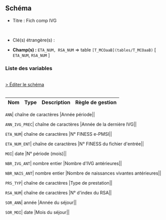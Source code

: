 ## Schéma


- Titre : Fich comp IVG
<br />



- Clé(s) étrangère(s) : <br />

- **Champ(s) :** `ETA_NUM, RSA_NUM`
  => table `[T_MCOaaB](tables/T_MCOaaB)` [ `ETA_NUM`, `RSA_NUM` ]<br />

 
### Liste des variables
<br />
<div>
    <a href="https://gitlab.com/healthdatahub/applications-du-hdh/schema-snds/-/tree/master/schemas/PMSI MCO/T_MCOaaIVG.json"
       target="_blank" rel="noopener noreferrer">> Éditer le schéma</a>
</div>
<br />

Nom | Type | Description | Règle de gestion
-|-|-|-



`ANN`| chaîne de caractères |Année période||

`ANN_IVG_PREC`| chaîne de caractères |Année de la dernière IVG||

`ETA_NUM`| chaîne de caractères |N° FINESS e-PMSI||

`ETA_NUM_ENT`| chaîne de caractères |N° FINESS du fichier d'entrée||

`MOI`| date |N° période (mois)||

`NBR_IVG_ANT`| nombre entier |Nombre d'IVG antérieures||

`NBR_NAIS_ANT`| nombre entier |Nombre de naissances vivantes antérieures||

`PRS_TYP`| chaîne de caractères |Type de prestation||

`RSA_NUM`| chaîne de caractères |N° d'index du RSA||

`SOR_ANN`| année |Année du séjour||

`SOR_MOI`| date |Mois du séjour||
